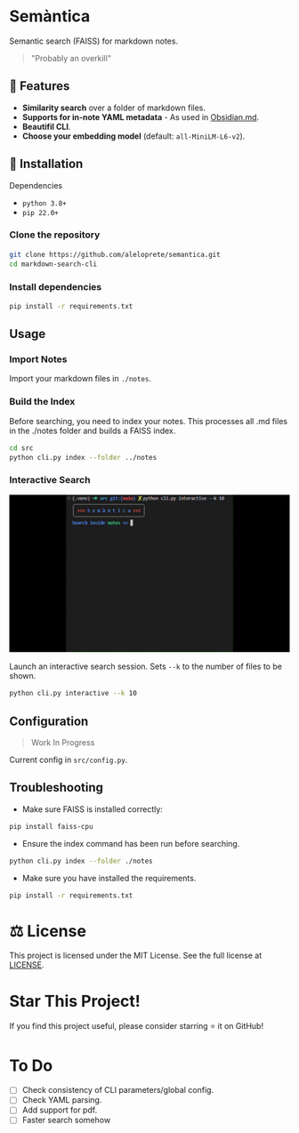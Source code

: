 # Semàntica

Semantic search (FAISS) for markdown notes.

> "Probably an overkill"

## 🚀 Features

- **Similarity search** over a folder of markdown files.
- **Supports for in-note YAML metadata** - As used in [Obsidian.md](htps://obsidian.md).
- **Beautifil CLI**.
- **Choose your embedding model** (default: `all-MiniLM-L6-v2`).  

## 📌 Installation

Dependencies

- `python 3.8+`
- `pip 22.0+`

### Clone the repository

```bash
git clone https://github.com/aleloprete/semantica.git
cd markdown-search-cli
```

### Install dependencies

```bash
pip install -r requirements.txt
```

## Usage

### Import Notes

Import your markdown files in `./notes`.

### Build the Index

Before searching, you need to index your notes. This processes all .md files in the ./notes folder and builds a FAISS index.

```bash
cd src
python cli.py index --folder ../notes
```

### Interactive Search

![Search Demo](demo.gif)

Launch an interactive search session. Sets `--k` to the number of files to be shown.

```bash
python cli.py interactive --k 10
``` 

## Configuration

> Work In Progress

Current config in `src/config.py`.

## Troubleshooting

- Make sure FAISS is installed correctly:

```bash
pip install faiss-cpu
```

- Ensure the index command has been run before searching.

```bash
python cli.py index --folder ./notes
```

- Make sure you have installed the requirements.

```bash
pip install -r requirements.txt
```

# ⚖️ License

This project is licensed under the MIT License. See the full license at [LICENSE](./LICENSE).

# Star This Project!

If you find this project useful, please consider starring ⭐ it on GitHub!

# To Do

- [ ] Check consistency of CLI parameters/global config.
- [ ] Check YAML parsing.
- [ ] Add support for pdf.
- [ ] Faster search somehow